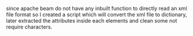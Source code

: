 since apache beam do not have any inbuilt function to directly read an xml file format so I created a script which will convert the xml file to dictionary, 
later extracted the attributes inside each elements and clean some not require characters.
